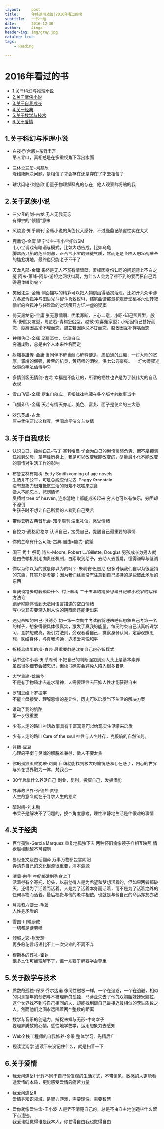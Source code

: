 ```yaml
---
layout:     post
title:      年终读书总结|2016年看过的书
subtitle:   一书一结
date:       2016-12-30
author:     Jinga
header-img: img/grey.jpg
catalog: true
tags:
    - Reading

---
```



# 2016年看过的书

* [1.关于科幻与推理小说](#1)
* [2.关于武侠小说](#2)
* [3.关于自我成长](#3)
* [4.关于经典](#4)
* [5.关于数学与技术](#5)
* [6.关于爱情](#6)

<h2 id="1">1.关于科幻与推理小说</h2>

- 白夜行(台版)-东野圭吾  
吊人胃口，真相总是在多重视角下浮出水面

- 三体全三册-刘慈欣  
降维能解决问题，是相信了才会存在还是存在了才去相信？

- 球状闪电-刘慈欣
用量子物理解释鬼的存在，他人观察的坍缩的我

<h2 id="2">2.关于武侠小说</h2>

- 三少爷的剑-古龙
无人无我无忘  
有禅宗的“顿悟”意味

- 风陵渡-知乎周刊
金庸小说的角色代入感好，不过鹿鼎记颠覆性实在太大

- 鹿鼎记-金庸
建宁公主-韦小宝好似SM  
韦小宝调戏有暗语与模式，比如大功告成，比如乌龟  
脚踏两只船的危险刺激，正合韦小宝的赌徒气质，然而还是会陷入忠义两难全的尴尬境地，最终也只能老子不干了

- 天龙八部-金庸
果然是无人不冤有情皆孽，萧峰因身份认同的问题背上不白之冤
阿朱-萧峰-阿紫-游坦之网状纠葛，为什么人会为了得不到的爱而把自己弄得遍体鳞伤呢？

- 笑傲江湖-金庸
侧面描写的精彩可以把人物刻画得活灵活现，比如开头众牵涉方各叙令狐冲与田伯光斗智斗勇救仪琳，结尾曲谐那章在观音堂桃谷六仙转叙偷听的令狐冲与任盈盈的对话解开方证冲虚的疑窦

- 倚天屠龙记-金庸
张无忌懦弱、优柔寡断、三心二意，小昭-知己照顾型，殷离-野蛮女友型，周芷若-青梅怨侣型，赵敏-欢喜冤家型；小昭因待己甚好而恋，殷离因高冷不理而恋，周芷若因妒忌不甘而恋，赵敏因互补拌嘴而恋

- 神雕侠侣-金庸
至情至性，实现自我  
穷通成败，总是由个人本来性格而定

- 射雕英雄传-金庸
当同伴不解当耐心解释便是，周伯通的武痴，一灯大师的宽厚，郭靖的倔强，黄蓉的机灵，黄药师的洒脱，洪七公的豪爽。
一灯大师叙述故事的手法值得学习

- 多情剑客无情剑-古龙
幸福是不能让的，所谓的牺牲也许是为了装伟大的自私表现

- 雪山飞狐-金庸
罗生门效应，真相往往掩藏在多个版本的故事当中

- 飞狐外传-金庸
天若有情天亦老，美色、富贵、面子是侠义的三大忌

- 欢乐英雄-古龙  
原来武侠可以这样写，世间难买侠义与友情

<h2 id="3">3.关于自我成长</h2>

- 认识自己，接纳自己-马丁·塞利格曼
学会为自己的懒惰懦弱负责，而不是把责任推到父母、童年经历身上，我是可以改变我能改变的，尽量最小化不能改变的事情对生活工作的影响

- 布鲁克林有颗树-Betty Smith
coming of age novels  
生活并不公平，可是总能应付过去-Peggy Orenstein  
没有想象力很难抵抗生活的艰难不吃嗟来之食  
做人不能忘本，悲悯情怀  
臭椿树 tree of heaven, 连水泥地上都能成长起来
穷人也可以有快乐，穷困却不潦倒  
生孩子时不想让自己所爱的人看到自己受苦

- 带你去听古典音乐会-知乎周刊
注重礼仪，感受情绪

- 自控力-麦格尼格尔
认识自己，接受自己，提醒自己最重要的事情

- 你的生命有什么可能-古典
自由=能力-欲望  

- 国王 武士 祭司 诗人-Moore, Robert L./Gillette, Douglas
男孩成长为男人就是由依赖机制走向责任机制，由索取到给予，去助人去博爱，懂得谦卑与低调

- 你以为你以为的就是你以为的吗？-朱利安·巴吉尼
很多时候我们自以为很坚持的东西，其实乃是虚妄；因为我们丝毫没有注意到自己坚持的是些彼此矛盾的东西

- 当我谈跑步时我谈些什么-村上春树
二十五年的跑步思绪日记和小说家的写作方法论  
跑步时能体验到无法用语言描述的空白情绪  
写小说其实要深入到人性的阴暗面还能走出来

- 遇见未知的自己-张德芬 
初一第一次期中考试前将睡未睡我想象自己考第一名的样子，想象得很具体很真实，激发了真我的能量，每天约束自己认真听课学习，竟梦想成真。吸引力法则，旁观者看自己，觉察身份认同，定静观照思想，联结身体，与真我沟通，追求爱喜悦和平

- 拆掉思维里的墙-古典
最重要的是改变自己的心智模式

- 读书这件小事-知乎周刊 
不把自己的判断强加到别人头上是基本素养  
虽然很多细节会被忘记，但读书确实会避免人陷入很多错觉

- 大学重建-姚国华  
不是有了物质才去追求精神，人需要理性去压抑人性才能获得自由

- 罗辑思维II-罗振宇  
不能全盘接受，理解思维的差异性，历史可以启发当下生活的解决方案

- 谁动了我的奶酪  
第一步很重要

- 少有人走的路III
神话故事具有丰富寓意可以给现实生活带来启发

- 少有人走的路III Care of the soul
神性与人性并存，克服熵的自然法则。

- 背叛-豆豆  
心理的平衡与灵魂的解脱难兼得，做人不要太贪

- 你的孤独虽败犹荣-刘同 
自嗨就能找到极大的愉悦感和存在感了，内心的世界与外在世界融为一体，梵我合一

- 30年后拿什么养活自己 
副业，复利，投资自己，发掘潜能 

- 苏菲的世界-乔德坦·贾德  
人生的意义就在于寻求人生的意义

- 暗时间-刘未鹏  
书呆子是解决不了问题的，换个角度思考，理性冷静地生活是件很难的事情

<h2 id="4">4.关于经典</h2>

- 百年孤独-Garcia Marquez
重复地孤独下去
两种怀旧病像镜子样相互映照
情欲越抑制越不可控制  

- 易经全文及白话翻译
万事万物都包含阴阳  
弄清楚自己的文化根源很重要，清本溯源

- 活着-余华
年纪都活到狗身上了  
活着得有个寄托、盼头，以前觉得人是为希望和梦想活着的，但如果两者都破灭，还得为了活着而活着。人是为了活着本身而活着，而不是为了活着之外的任何事物而活着。最后福贵与他的老牛相依，也就是与他自己的命运亦友亦敌

- 月亮和六便士-毛姆  
人性是矛盾的  

- 雪国-川端康成  
一切都是徒劳哇

- 倾城之恋-张爱玲  
再多的花言巧语比不上一次灾难的不离不弃

- 穆斯林的葬礼-霍达  
很多文化可能理解不了，但一定要了解要学会尊重

<h2 id="5">5.关于数学与技术</h2>

- 质数的孤独-保罗·乔尔达诺
像同性磁极一样，一个在追逐，一个在逃避，相似的只是童年的创伤与不被理解的孤独，马蒂亚失去了他的双胞胎妹妹米凯拉，这个世界找不到与自己相同的人，却能找到跟自己最相近最相似的孪生质数之人，然而他们之间永远隔着两个整数的距离

- 数学与音乐的创造力，捕捉未知与无形-中岛幸子  
要理解质数的心情，感性地学数学，运用想象力去感知

- Web全栈工程师的自我修养-余果 
整体学习，先精后广

- 视读混沌学
通读下来没记住什么，就是扫盲一下

<h2 id="6">6.关于爱情</h2>

- 我爱问连岳I
允许不同于自己价值观的生活方式，不带偏见。敏感的人更能看透爱情的本质，更能感受爱情的痛苦力量

- 我爱问连岳II  
爱情是知识领域，是智力游戏，需要理性，需要智慧

- 爱你就像爱生命-王小波
人是弄不清楚自己的，总是不由自主地创造些什么留下点遗迹。  
我爱谁就觉得谁是我本人，你觉得自由我也觉得自由

